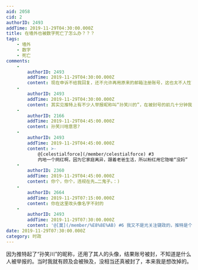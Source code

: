 ```yaml
---
aid: 2058
cid: 2
authorID: 2493
addTime: 2019-11-29T04:30:00.000Z
title: 在墙外也被数字死亡了怎么办？？？
tags:
    - 墙外
    - 数字
    - 死亡
comments:
    -
        authorID: 2493
        addTime: 2019-11-29T04:30:00.000Z
        content: 现在申诉不给我回复，还不允许再用原来的邮箱注册账号，这也太不人性了吧？封了好还不让用原来的邮箱再申请一个。
    -
        authorID: 2493
        addTime: 2019-11-29T04:30:00.000Z
        content: 其实见推特上有不少人举报昵称叫“孙笑川的”，在被封号的前几十分钟我已把昵称和头像改掉，不想依旧被封
    -
        authorID: 2166
        addTime: 2019-11-29T04:45:00.000Z
        content: 孙笑川啥意思?
    -
        authorID: 2493
        addTime: 2019-11-29T04:45:00.000Z
        content: >-
            @[celestialforce](/member/celestialforce) #3
            内地一个网红啊，因为它家庭离异，跟着老爸生活，所以粉红用它隐喻“没妈”
    -
        authorID: 2360
        addTime: 2019-11-29T04:45:00.000Z
        content: 你个，你个，违规在先…二鬼子。：)
    -
        authorID: 2664
        addTime: 2019-11-29T07:15:00.000Z
        content: 你在这里改头像名字不封的
    -
        authorID: 2493
        addTime: 2019-11-29T07:30:00.000Z
        content: '@[莫](/member/%E8%8E%AB) #6 我又不是光关注键政的，推特是个很重要的社交软件啊'
date: 2019-11-29T07:30:00.000Z
category: 时政
---
```


因为推特起了“孙笑川”的昵称，还用了其人的头像，结果账号被封，不知道是什么人被举报的。当时我就有顾及会被殃及，没相当还真被封了，本来我是想改掉的。
